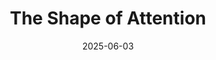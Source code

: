 ---
title: "The Shape of Attention"
date: "2025-06-03"
thumbnail: "/thumbnails/shape-of-attention.jpg"
link: "https://tommurphy888.substack.com/p/the-shape-of-attention"
---